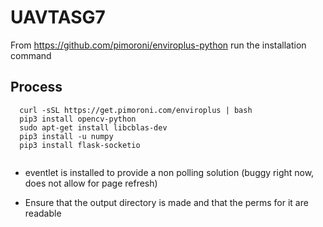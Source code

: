 # UAVTASG7
From https://github.com/pimoroni/enviroplus-python run the installation command

## Process
```
  curl -sSL https://get.pimoroni.com/enviroplus | bash
  pip3 install opencv-python
  sudo apt-get install libcblas-dev
  pip3 install -u numpy
  pip3 install flask-socketio
  

```
<!-- pip3 install eventlet -->

- eventlet is installed to provide a non polling solution (buggy right now, does not allow for page refresh)

- Ensure that the output directory is made and that the perms for it are readable